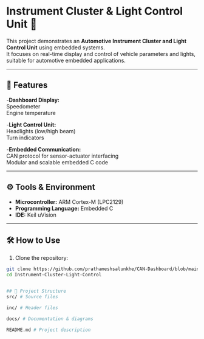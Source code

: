 # Instrument Cluster & Light Control Unit 🚗

This project demonstrates an **Automotive Instrument Cluster and Light Control Unit** using embedded systems.  
It focuses on real-time display and control of vehicle parameters and lights, suitable for automotive embedded applications.

---

## 📂 Features

 -**Dashboard Display:**  
   Speedometer  
   Engine temperature  

 -**Light Control Unit:**  
   Headlights (low/high beam)  
   Turn indicators  

-**Embedded Communication:**  
   CAN protocol for sensor-actuator interfacing  
   Modular and scalable embedded C code  

---

## ⚙️ Tools & Environment

- **Microcontroller:** ARM Cortex-M (LPC2129)  
- **Programming Language:** Embedded C     
- **IDE:** Keil uVision 

---

## 🛠️ How to Use

1. Clone the repository:
```bash
git clone https://github.com/prathameshsalunkhe/CAN-Dashboard/blob/main.git
cd Instrument-Cluster-Light-Control


## 📂 Project Structure
src/ # Source files

inc/ # Header files

docs/ # Documentation & diagrams

README.md # Project description

